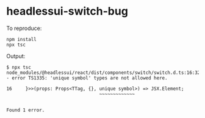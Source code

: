 # headlessui-switch-bug

To reproduce:

```console
npm install
npx tsc
```

Output:

```console
$ npx tsc  
node_modules/@headlessui/react/dist/components/switch/switch.d.ts:16:32 - error TS1335: 'unique symbol' types are not allowed here.

16     }>>(props: Props<TTag, {}, unique symbol>) => JSX.Element;
                                  ~~~~~~~~~~~~~


Found 1 error.
```
